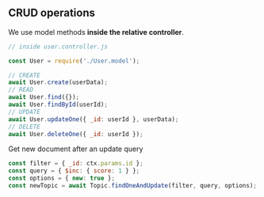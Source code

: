 ## CRUD operations

We use model methods **inside the relative controller**.

```js
// inside user.controller.js

const User = require('./User.model');

// CREATE
await User.create(userData);
// READ
await User.find({});
await User.findById(userId);
// UPDATE
await User.updateOne({ _id: userId }, userData);
// DELETE
await User.deleteOne({ _id: userId });
```

Get new document after an update query

```js
const filter = { _id: ctx.params.id };
const query = { $inc: { score: 1 } };
const options = { new: true };
const newTopic = await Topic.findOneAndUpdate(filter, query, options);
```

